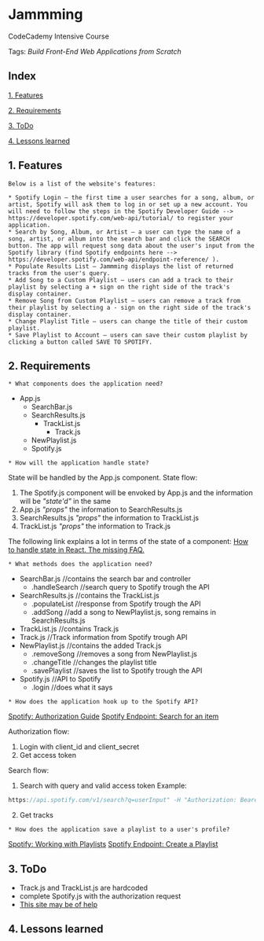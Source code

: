 # Jammming
CodeCademy Intensive Course

Tags: *Build Front-End Web Applications from Scratch*

## Index

[1. Features](#1-features/) 

[2. Requirements](#2-requirements/)

[3. ToDo](#3-todo/)

[4. Lessons learned](#4-lessons-learned)


## 1. Features
```
Below is a list of the website's features:

* Spotify Login — the first time a user searches for a song, album, or artist, Spotify will ask them to log in or set up a new account. You will need to follow the steps in the Spotify Developer Guide --> https://developer.spotify.com/web-api/tutorial/ to register your application.
* Search by Song, Album, or Artist — a user can type the name of a song, artist, or album into the search bar and click the SEARCH button. The app will request song data about the user's input from the Spotify library (find Spotify endpoints here --> https://developer.spotify.com/web-api/endpoint-reference/ ).
* Populate Results List — Jammming displays the list of returned tracks from the user's query.
* Add Song to a Custom Playlist — users can add a track to their playlist by selecting a + sign on the right side of the track's display container.
* Remove Song from Custom Playlist — users can remove a track from their playlist by selecting a - sign on the right side of the track's display container.
* Change Playlist Title — users can change the title of their custom playlist.
* Save Playlist to Account — users can save their custom playlist by clicking a button called SAVE TO SPOTIFY.
```


## 2. Requirements
```
* What components does the application need?
```
* App.js
  * SearchBar.js
  * SearchResults.js
    * TrackList.js
      * Track.js
  * NewPlaylist.js
  * Spotify.js

```
* How will the application handle state?
```
State will be handled by the App.js component.
State flow:
1. The Spotify.js component will be envoked by App.js and the information will be *"state'd"* in the same
2. App.js *"props"* the information to SearchResults.js
3. SearchResults.js *"props"* the information to TrackList.js
4. TrackList.js *"props"* the information to Track.js

The following link explains a lot in terms of the state of a component:
[How to handle state in React. The missing FAQ.](https://medium.com/react-ecosystem/how-to-handle-state-in-react-6f2d3cd73a0c)
```
* What methods does the application need?
```
* SearchBar.js //contains the search bar and controller
  * .handleSearch //search query to Spotify trough the API
* SearchResults.js //contains the TrackList.js
  * .populateList //response from Spotify trough the API
  * .addSong //add a song to NewPlaylist.js, song remains in SearchResults.js
* TrackList.js //contains Track.js
* Track.js //Track information from Spotify trough API
* NewPlaylist.js //contains the added Track.js
  * .removeSong //removes a song from NewPlaylist.js
  * .changeTitle //changes the playlist title
  * .savePlaylist //saves the list to Spotify trough the API
* Spotify.js //API to Spotify
  * .login //does what it says

```
* How does the application hook up to the Spotify API?
```
[Spotify: Authorization Guide](https://developer.spotify.com/documentation/general/guides/authorization-guide/)
[Spotify Endpoint: Search for an item](https://developer.spotify.com/documentation/web-api/reference/search/search/)

Authorization flow:
1. Login with client_id and client_secret
2. Get access token

Search flow:
1. Search with query and valid access token
    Example: 
```javascript
https://api.spotify.com/v1/search?q=userInput" -H "Authorization: Bearer {access token}
```
2. Get tracks


```
* How does the application save a playlist to a user's profile?
```
[Spotify: Working with Playlists](https://developer.spotify.com/documentation/general/guides/working-with-playlists/)
[Spotify Endpoint: Create a Playlist](https://developer.spotify.com/documentation/web-api/reference/playlists/create-playlist/)


## 3. ToDo
* Track.js and TrackList.js are hardcoded
* complete Spotify.js with the authorization request 
* [This site may be of help](https://glitch.com/~spotify-client-credentials)


## 4. Lessons learned